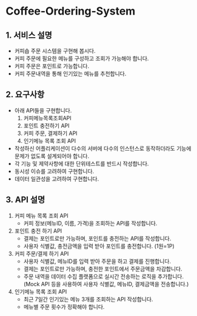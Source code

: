 # Coffee-Ordering-System
## 1. 서비스 설명
- 커피숍 주문 시스템을 구현해 봅시다.
- 커피 주문에 필요한 메뉴를 구성하고 조회가 가능해야 합니다.
- 커피 주문은 포인트로 가능합니다.
- 커피 주문내역을 통해 인기있는 메뉴를 추천합니다.

## 2. 요구사항
- 아래 API들을 구현합니다.
    1) 커피메뉴목록조회API
    2) 포인트 충전하기 API
    3) 커피 주문, 결제하기 API
    4) 인기메뉴 목록 조회 API
- 작성하신 어플리케이션이 다수의 서버에 다수의 인스턴스로 동작하더라도 기능에 문제가 없도록 설계되어야 합니다.
- 각 기능 및 제약사항에 대한 단위테스트를 반드시 작성합니다.
- 동시성 이슈를 고려하여 구현합니다.
- 데이터 일관성을 고려하여 구현합니다.

## 3. API 설명
1) 커피 메뉴 목록 조회 API
    - 커피 정보(메뉴ID, 이름, 가격)을 조회하는 API를 작성합니다.
2) 포인트 충전 하기 API
    - 결제는 포인트로만 가능하며, 포인트를 충전하는 API를 작성합니다.
    - 사용자 식별값, 충전금액을 입력 받아 포인트를 충전합니다. (1원=1P)
3) 커피 주문/결제 하기 API
    - 사용자 식별값, 메뉴ID를 입력 받아 주문을 하고 결제를 진행합니다.
    - 결제는 포인트로만 가능하며, 충전한 포인트에서 주문금액을 차감합니다.
    - 주문 내역을 데이터 수집 플랫폼으로 실시간 전송하는 로직을 추가합니다.
    (Mock API 등을 사용하여 사용자 식별값, 메뉴ID, 결제금액을 전송합니다.)
4) 인기메뉴 목록 조회 API
    - 최근 7일간 인기있는 메뉴 3개를 조회하는 API 작성합니다.
    - 메뉴별 주문 횟수가 정확해야 합니다.
